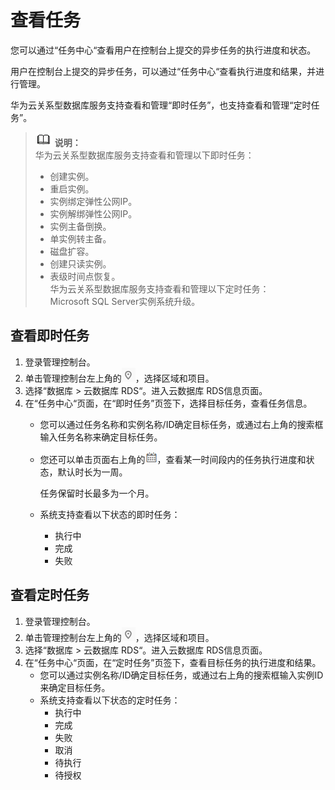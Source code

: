 # 查看任务<a name="rds_sqlserver_task_0001"></a>

您可以通过“任务中心“查看用户在控制台上提交的异步任务的执行进度和状态。

用户在控制台上提交的异步任务，可以通过“任务中心“查看执行进度和结果，并进行管理。

华为云关系型数据库服务支持查看和管理“即时任务”，也支持查看和管理“定时任务”。

>![](public_sys-resources/icon-note.gif) **说明：**   
>华为云关系型数据库服务支持查看和管理以下即时任务：  
>-   创建实例。  
>-   重启实例。  
>-   实例绑定弹性公网IP。  
>-   实例解绑弹性公网IP。  
>-   实例主备倒换。  
>-   单实例转主备。  
>-   磁盘扩容。  
>-   创建只读实例。  
>-   表级时间点恢复。  
>华为云关系型数据库服务支持查看和管理以下定时任务：  
>Microsoft SQL Server实例系统升级。  

## 查看即时任务<a name="zh-cn_topic_0171122527_section1054130194015"></a>

1.  登录管理控制台。
2.  单击管理控制台左上角的![](figures/Region灰色图标.png)，选择区域和项目。
3.  选择“数据库  \>  云数据库 RDS“。进入云数据库 RDS信息页面。
4.  在“任务中心“页面，在“即时任务”页签下，选择目标任务，查看任务信息。
    -   您可以通过任务名称和实例名称/ID确定目标任务，或通过右上角的搜索框输入任务名称来确定目标任务。
    -   您还可以单击页面右上角的![](figures/时间筛选框-64.png)，查看某一时间段内的任务执行进度和状态，默认时长为一周。

        任务保留时长最多为一个月。

    -   系统支持查看以下状态的即时任务：
        -   执行中
        -   完成
        -   失败



## 查看定时任务<a name="zh-cn_topic_0171122527_section9916259172514"></a>

1.  登录管理控制台。
2.  单击管理控制台左上角的![](figures/Region灰色图标.png)，选择区域和项目。
3.  选择“数据库  \>  云数据库 RDS“。进入云数据库 RDS信息页面。
4.  在“任务中心“页面，在“定时任务”页签下，查看目标任务的执行进度和结果。
    -   您可以通过实例名称/ID确定目标任务，或通过右上角的搜索框输入实例ID来确定目标任务。
    -   系统支持查看以下状态的定时任务：
        -   执行中
        -   完成
        -   失败
        -   取消
        -   待执行
        -   待授权



